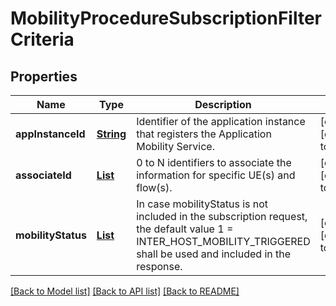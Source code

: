 # MobilityProcedureSubscriptionFilterCriteria
## Properties

Name | Type | Description | Notes
------------ | ------------- | ------------- | -------------
**appInstanceId** | [**String**](string.md) | Identifier of the application instance that registers the Application Mobility Service. | [optional] [default to null]
**associateId** | [**List**](AssociateId.md) | 0 to N identifiers to associate the information for specific UE(s) and flow(s). | [optional] [default to null]
**mobilityStatus** | [**List**](MobilityStatus.md) | In case mobilityStatus is not included in the subscription request, the default value 1 &#x3D; INTER_HOST_MOBILITY_TRIGGERED shall be used and included in the response. | [optional] [default to null]

[[Back to Model list]](../README.md#documentation-for-models) [[Back to API list]](../README.md#documentation-for-api-endpoints) [[Back to README]](../README.md)

